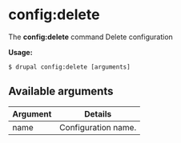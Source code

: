 # config:delete
The **config:delete** command Delete configuration

**Usage:**
```
$ drupal config:delete [arguments] 
```

## Available arguments
Argument | Details
---------|-------------
name | Configuration name.
